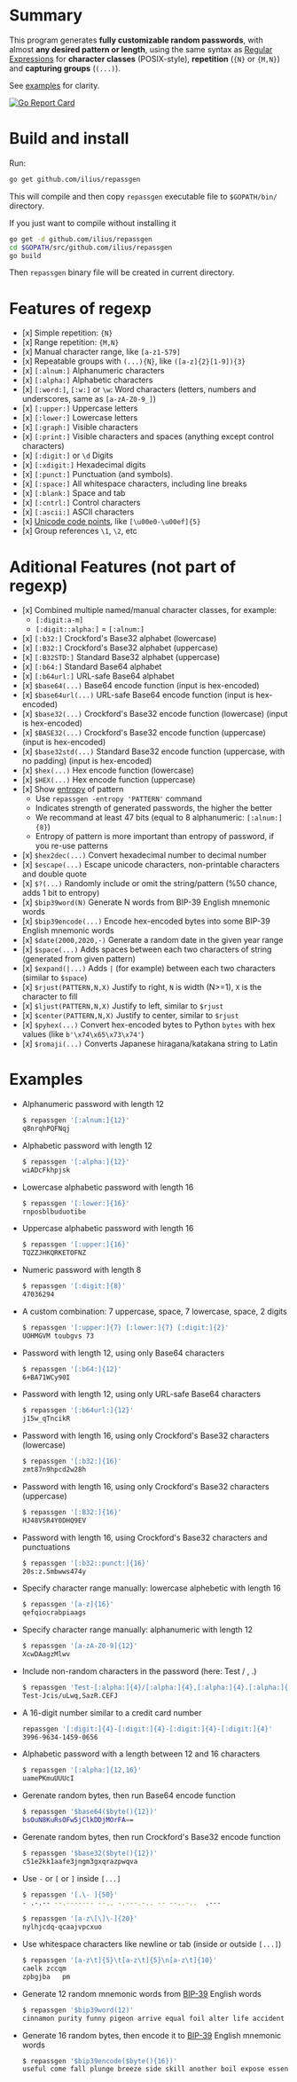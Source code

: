 # Summary

This program generates **fully customizable random passwords**, with almost **any desired pattern or length**, using the same syntax as [Regular Expressions](https://www.regular-expressions.info/quickstart.html) for **character classes** (POSIX-style), **repetition** (`{N}` or `{M,N}`) and **capturing groups** (`(...)`).

See [examples](#examples) for clarity.

[![Go Report Card](https://goreportcard.com/badge/github.com/ilius/repassgen)](https://goreportcard.com/report/github.com/ilius/repassgen)

# Build and install

Run:

```sh
go get github.com/ilius/repassgen
```

This will compile and then copy `repassgen` executable file to `$GOPATH/bin/` directory.

If you just want to compile without installing it

```sh
go get -d github.com/ilius/repassgen
cd $GOPATH/src/github.com/ilius/repassgen
go build
```

Then `repassgen` binary file will be created in current directory.

# Features of regexp

- \[x\] Simple repetition: `{N}`
- \[x\] Range repetition: `{M,N}`
- \[x\] Manual character range, like `[a-z1-579]`
- \[x\] Repeatable groups with `(...){N}`, like  `([a-z]{2}[1-9]){3}`
- \[x\] `[:alnum:]` Alphanumeric characters
- \[x\] `[:alpha:]` Alphabetic characters
- \[x\] `[:word:]`, `[:w:]` or `\w`: Word characters (letters, numbers and underscores, same as `[a-zA-Z0-9_]`)
- \[x\] `[:upper:]` Uppercase letters
- \[x\] `[:lower:]` Lowercase letters
- \[x\] `[:graph:]` Visible characters
- \[x\] `[:print:]` Visible characters and spaces (anything except control characters)
- \[x\] `[:digit:]` or `\d` Digits
- \[x\] `[:xdigit:]` Hexadecimal digits
- \[x\] `[:punct:]` Punctuation (and symbols).
- \[x\] `[:space:]` All whitespace characters, including line breaks
- \[x\] `[:blank:]` Space and tab
- \[x\] `[:cntrl:]` Control characters
- \[x\] `[:ascii:]` ASCII characters
- \[x\] [Unicode code points](https://www.regular-expressions.info/unicode.html), like `[\u00e0-\u00ef]{5}`
- \[x\] Group references `\1`, `\2`, etc

# Aditional Features (not part of regexp)

- \[x\] Combined multiple named/manual character classes, for example:
  - `[:digit:a-m]`
  - `[:digit::alpha:]` = `[:alnum:]`
- \[x\] `[:b32:]` Crockford's Base32 alphabet (lowercase)
- \[x\] `[:B32:]` Crockford's Base32 alphabet (uppercase)
- \[x\] `[:B32STD:]` Standard Base32 alphabet (uppercase)
- \[x\] `[:b64:]` Standard Base64 alphabet
- \[x\] `[:b64url:]` URL-safe Base64 alphabet
- \[x\] `$base64(...)` Base64 encode function (input is hex-encoded)
- \[x\] `$base64url(...)` URL-safe Base64 encode function (input is hex-encoded)
- \[x\] `$base32(...)` Crockford's Base32 encode function (lowercase) (input is hex-encoded)
- \[x\] `$BASE32(...)` Crockford's Base32 encode function (uppercase) (input is hex-encoded)
- \[x\] `$base32std(...)` Standard Base32 encode function (uppercase, with no padding) (input is hex-encoded)
- \[x\] `$hex(...)` Hex encode function (lowercase)
- \[x\] `$HEX(...)` Hex encode function (uppercase)
- \[x\] Show [entropy](https://en.wikipedia.org/wiki/Password_strength#Entropy_as_a_measure_of_password_strength) of pattern
  - Use `repassgen -entropy 'PATTERN'` command
  - Indicates strength of generated passwords, the higher the better
  - We recommand at least 47 bits (equal to 8 alphanumeric: `[:alnum:]{8}`)
  - Entropy of pattern is more important than entropy of password, if you re-use patterns
- \[x\] `$hex2dec(...)` Convert hexadecimal number to decimal number
- \[x\] `$escape(...)` Escape unicode characters, non-printable characters and double quote
- \[x\] `$?(...)` Randomly include or omit the string/pattern (%50 chance, adds 1 bit to entropy)
- \[x\] `$bip39word(N)` Generate N words from BIP-39 English mnemonic words
- \[x\] `$bip39encode(...)` Encode hex-encoded bytes into some BIP-39 English mnemonic words
- \[x\] `$date(2000,2020,-)` Generate a random date in the given year range
- \[x\] `$space(...)` Adds spaces between each two characters of string (generated from given pattern)
- \[x\] `$expand(|...)` Adds `|` (for example) between each two characters (similar to `$space`)
- \[x\] `$rjust(PATTERN,N,X)` Justify to right, `N` is width (N>=1), `X` is the character to fill
- \[x\] `$ljust(PATTERN,N,X)` Justify to left, similar to `$rjust`
- \[x\] `$center(PATTERN,N,X)` Justify to center, similar to `$rjust`
- \[x\] `$pyhex(...)` Convert hex-encoded bytes to Python `bytes` with hex values (like `b'\x74\x65\x73\x74'`)
- \[x\] `$romaji(...)` Converts Japanese hiragana/katakana string to Latin

# Examples

- Alphanumeric password with length 12

  ```sh
  $ repassgen '[:alnum:]{12}'
  q8nrqhPQFNqj
  ```

- Alphabetic password with length 12

  ```sh
  $ repassgen '[:alpha:]{12}'
  wiADcFkhpjsk
  ```

- Lowercase alphabetic password with length 16

  ```sh
  $ repassgen '[:lower:]{16}'
  rnposblbuduotibe
  ```

- Uppercase alphabetic password with length 16

  ```sh
  $ repassgen '[:upper:]{16}'
  TQZZJHKQRKETOFNZ
  ```

- Numeric password with length 8

  ```sh
  $ repassgen '[:digit:]{8}'
  47036294
  ```

- A custom combination: 7 uppercase, space, 7 lowercase, space, 2 digits

  ```sh
  $ repassgen '[:upper:]{7} [:lower:]{7} [:digit:]{2}'
  UOHMGVM toubgvs 73
  ```

- Password with length 12, using only Base64 characters

  ```sh
  $ repassgen '[:b64:]{12}'
  6+BA71WCy90I
  ```

- Password with length 12, using only URL-safe Base64 characters

  ```sh
  $ repassgen '[:b64url:]{12}'
  j15w_qTncikR
  ```

- Password with length 16, using only Crockford's Base32 characters (lowercase)

  ```sh
  $ repassgen '[:b32:]{16}'
  zmt87n9hpcd2w28h
  ```

- Password with length 16, using only Crockford's Base32 characters (uppercase)

  ```sh
  $ repassgen '[:B32:]{16}'
  HJ48VSR4Y0DHQ9EV
  ```

- Password with length 16, using Crockford's Base32 characters and punctuations

  ```sh
  $ repassgen '[:b32::punct:]{16}'
  20s:z.5mbwws474y
  ```

- Specify character range manually: lowercase alphebetic with length 16

  ```sh
  $ repassgen '[a-z]{16}'
  qefqiocrabpiaags
  ```

- Specify character range manually: alphanumeric with length 12

  ```sh
  $ repassgen '[a-zA-Z0-9]{12}'
  XcwDAagzMlwv
  ```

- Include non-random characters in the password (here: Test / , .)

  ```sh
  $ repassgen 'Test-[:alpha:]{4}/[:alpha:]{4},[:alpha:]{4}.[:alpha:]{4}'
  Test-Jcis/uLwq,SazR.CEFJ
  ```

- A 16-digit number similar to a credit card number

  ```sh
  repassgen '[:digit:]{4}-[:digit:]{4}-[:digit:]{4}-[:digit:]{4}'
  3996-9634-1459-0656
  ```

- Alphabetic password with a length between 12 and 16 characters

  ```sh
  $ repassgen '[:alpha:]{12,16}'
  uamePKmuUUUcI
  ```

- Gerenate random bytes, then run Base64 encode function

  ```sh
  $ repassgen '$base64($byte(){12})'
  bsOuN8KuRsOFw5jClkDDjMOrFA==
  ```

- Gerenate random bytes, then run Crockford's Base32 encode function

  ```sh
  $ repassgen '$base32($byte(){12})'
  c51e2kk1aafe3jngm3gxqrazpwqva
  ```

- Use `-` or `[` or `]` inside `[...]`

  ```sh
  $ repassgen '[.\- ]{50}'
  - .-.-- --.------- --.. -.---.-.. -- --..-..  .---
  ```

  ```sh
  $ repassgen '[a-z\[\]\-]{20}'
  nylhjcdq-qcaajvpcxuo
  ```

- Use whitespace characters like newline or tab (inside or outside `[...]`)

  ```sh
  $ repassgen '[a-z\t]{5}\t[a-z\t]{5}\n[a-z\t]{10}'
  caelk	zccqm
  zpbgjba	pm
  ```

- Generate 12 random mnemonic words from [BIP-39](https://en.bitcoin.it/wiki/BIP_0039) English words

  ```sh
  $ repassgen '$bip39word(12)'
  cinnamon purity funny pigeon arrive equal foil alter life accident bar roast
  ```

- Generate 16 random bytes, then encode it to [BIP-39](https://en.bitcoin.it/wiki/BIP_0039) English mnemonic words

  ```sh
  $ repassgen '$bip39encode($byte(){16})'
  useful come fall plunge breeze side skill another boil expose essence about
  ```

